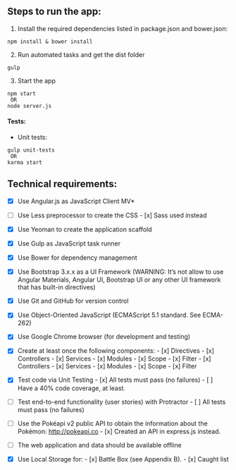 ## Steps to run the app:

1. Install the required dependencies listed in package.json and bower.json:

```
npm install & bower install
```

2. Run automated tasks and get the dist folder

```
gulp
```

3. Start the app

```
npm start
 OR
node server.js
```

#### Tests:

- Unit tests:

```
gulp unit-tests
 OR
karma start
```


## Technical requirements:

- [x] Use Angular.js as JavaScript Client MV*
- [ ] Use Less  preprocessor to create the CSS 
      - [x] Sass used instead
- [x] Use Yeoman to create the application scaffold
- [x] Use Gulp as JavaScript task runner
- [x] Use Bower for dependency management
- [x] Use Bootstrap 3.x.x as a UI Framework (WARNING: It’s not allow to use Angular Materials, Angular UI, Bootstrap UI or any other UI framework that has built-in directives)
- [x] Use Git and GitHub for version control
- [x] Use Object-Oriented JavaScript (ECMAScript 5.1 standard. See ECMA-262)
- [x] Use Google Chrome browser (for development and testing)
- [x] Create at least once the following components:
      - [x] Directives
      - [x] Controllers
      - [x] Services
      - [x] Modules
      - [x] Scope
      - [x] Filter
      - [x] Controllers
      - [x] Services
      - [x] Modules
      - [x] Scope
      - [x] Filter
- [x] Test code via Unit Testing
      - [x] All tests must pass (no failures)
      - [ ] Have a 40% code coverage, at least.
- [ ] Test end-to-end functionality (user stories) with Protractor
      - [ ] All tests must pass (no failures)
- [ ] Use the Pokéapi v2 public API to obtain the information about the Pokémon: http://pokeapi.co
      - [x] Created an API in express.js instead.
- [ ] The web application and data should be available offline
- [x] Use Local Storage for:
      - [x] Battle Box (see Appendix B).
      - [x] Caught list

